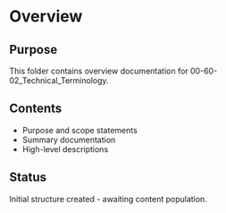 # Overview

## Purpose
This folder contains overview documentation for 00-60-02_Technical_Terminology.

## Contents
- Purpose and scope statements
- Summary documentation
- High-level descriptions

## Status
Initial structure created - awaiting content population.
